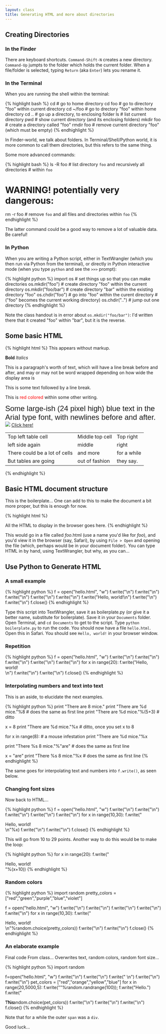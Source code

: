 ```yaml
---
layout: class
title: Generating HTML and more about directories
---
```


## Creating Directories

### In the Finder

There are keyboard shortcuts. `Command-Shift-N` creates a new directory. `Command-Up` jumpts to the folder which holds the current folder. When a file/folder is selected, typing `Return` (aka `Enter`) lets you rename it.

### In the Terminal

When you are running the shell within the terminal:

{% highlight bash %}
cd            # go to home directory
cd foo        # go to directory "foo" within current directory
cd ~/foo      # go to drectory "foo" within home directory
cd ..         # go up a directory, to enclosing folder
ls            # list current directory
pwd           # show current directory (and its enclosing folders)
mkdir foo     # create a directory called "foo"
rmdir foo     # remove current directory "foo" (which must be empty)
{% endhighlight %}

In Finder-world, we talk about folders. In Terminal/Shell/Python world, it is more common to call them directories, but this refers to the same thing.

Some more advanced commands:

{% highlight bash %}
ls -R foo     # list directory `foo` and recursively all directories
              # within `foo`

# WARNING! potentially very dangerous:
rm -r foo     # remove `foo` and all files and directories within `foo`
{% endhighlight %}

The latter command could be a good way to remove a lot of valuable data. Be careful!

### In Python

When you are writing a Python script, either in TextWrangler (which you then run via Python from the terminal), or directly in Python interactive mode (when you type `python` and see the `>>>` prompt):

{% highlight python %}
import os              # set things up so that you can make directories
os.mkdir("foo")         # create directory "foo" within the current directory
os.mkdir("foo/bar")     # create directory "bar" within the existing directory "foo"
os.chdir("foo")         # go into "foo" within the curent directory
                        #   ("foo" becomes the current working directory)
os.chdir("..")          # jump out one directory
{% endhighlight %}

Note the class handout is in error about `os.mkdir("foo/bar")`: I'd written there that it created "foo" within "bar", but it is the reverse.

## Some basic HTML

{% highlight html %}
This appears without markup.

<b>Bold</b>
<i>Italics</i>

<p>This is a paragraph's worth of
text, which will have a line break
before and after, and may or may
not be word wrapped depending on how
wide the display area is</p>

This is some text followed by a line break.<br/>

This is <span style="color:red;">red colored</span> within some other writing.

<div style="font-family:arial; font-size:24px; font-color:blue;">Some large-ish (24 pixel high) blue text in the Arial type font, with newlines before and after.</div>

<img src="somewhere.jpg"/>
<a href="somewhere_else.html">Click here!</a>

<table>
  <tr>
    <td>Top left table cell</td>
    <td>Middle top cell</td>
    <td>Top right</td>
  </tr>
  <tr>
    <td>left side again</td>
    <td>middle</td>
    <td>right</td>
  </tr>
  <tr>
    <td>There could be a lot of cells</td>
    <td>and more</td>
    <td>for a while</td>
  </tr>
  <tr>
    <td>But tables are going</td>
    <td>out of fashion</td>
    <td>they say.</td>
  </tr>
</table>
{% endhighlight %}

## Basic HTML document structure

This is the boilerplate... One can add to this to make the document a bit more proper, but this is enough for now.

{% highlight html %}
<html>
    <head>
        <title>You'll see this at the top of the browser window</title>
    </head>
    <body>
        All the HTML to display in the browser goes here.
    </body>
</html>
{% endhighlight %}

This would go in a file called _foo_.html (use a name you'd like for _foo_), and you'd view it in the browser (say, Safari), by using `File > Open` and opening the file (which, perhaps would be in your document folder). You can type HTML in by hand, using TextWrangler, but why, as you can...

## Use Python to Generate HTML

### A small example

{% highlight python %}
f = open("hello.html", "w")
f.write("<html>\n")
f.write("<head>\n")
f.write("<title>Hello, world</title>\n")
f.write("</head>\n")
f.write("<body>\n")
f.write("Hello, world!\n")
f.write("</body>\n")
f.write("</html>\n")
f.close()
{% endhighlight %}

Type this script into TextWrangler, save it as boilerplate.py (or give it a better name, substitute for boilerplate). Save it in your `Documents` folder. Open Terminal, and `cd Documents` to get to the script. Type `python boilerplate.py` to run the code. You should now have a file `hello.html`. Open this in Safari. You should see `Hello, world!` in your browser window.

### Repetition

{% highlight python %}
f = open("hello.html", "w")
f.write("<html>\n")
f.write("<head>\n")
f.write("<title>Hello, world</title>\n")
f.write("</head>\n")
f.write("<body>\n")
for x in range(20):
    f.write("Hello, world!<br/>\n")
f.write("</body>\n")
f.write("</html>\n")
f.close()
{% endhighlight %}

### Interpolating numbers and text into text

This is an aside, to elucidate the next examples.

{% highlight python %}
print "There are 8 mice."
print "There are %d mice."%8              # does the same as first line
print "There are %d mice."%(5+3)          # ditto

x = 8
print "There are %d mice."%x              # ditto, once you set x to 8

for x in range(8):                        # a mouse infestation
    print "There are %d mice."%x

print "There %s 8 mice."%"are"            # does the same as first line

x = "are"
print "There %s 8 mice."%x                # does the same as first line
{% endhighlight %}

The same goes for interpolating text and numbers into `f.write()`, as seen below.

### Changing font sizes

Now back to HTML...

{% highlight python %}
f = open("hello.html", "w")
f.write("<html>\n")
f.write("<head>\n")
f.write("<title>Hello, world</title>\n")
f.write("</head>\n")
f.write("<body>\n")
for x in range(10,30):
    f.write("<div style='font-size:%dpx;'>Hello, world!</div>\n"%x)
f.write("</body>\n")
f.write("</html>\n")
f.close()
{% endhighlight %}

This will go from 10 to 29 points. Another way to do this would be to make the loop:

{% highlight python %}
for x in range(20):
    f.write("<div style='font-size:%dpx;'>Hello, world!</div>"%(x+10))
{% endhighlight %}

### Random colors

{% highlight python %}
import random
pretty_colors = ["red","green","purple","blue","violet"]

f = open("hello.html", "w")
f.write("<html>\n")
f.write("<head>\n")
f.write("<title>Hello, world</title>\n")
f.write("</head>\n")
f.write("<body>\n")
for x in range(10,30):
    f.write("<div style='color:%s;'>Hello, world!</div>\n"%random.choice(pretty_colors))
f.write("</body>\n")
f.write("</html>\n")
f.close()
{% endhighlight %}

### An elaborate example

Final code From class... Overwrites text, random colors, random font size...

{% highlight python %}
import random

f=open("hello.html", "w")
f.write("<html>\n")
f.write("<head>\n")
f.write("  <title>This page will always say hello.</title>\n")
f.write("</head>\n")
f.write("<body>\n")
pet_colors = ["red","orange","yellow","blue"]
for x in range(20,5000,5):
    f.write("<span style='color:%s; "%random.choice(pet_colors));
    f.write("font-family:arial; font-size:%dpx'>"%random.randrange(100));
    f.write("Hello.")
    f.write("<div style='position:absolute; ")
    f.write("color:%s;'>This</div>"%random.choice(pet_colors))
    f.write("</span>\n")
f.write("</body>\n")
f.write("</html>\n")
f.close()
{% endhighlight %}

Note that for a while the outer `span` was a `div`.

Good luck...
